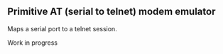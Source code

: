 ## Primitive AT (serial to telnet) modem emulator

Maps a serial port to a telnet session.

Work in progress
